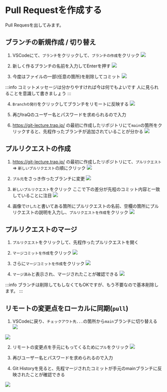 # Pull Requestを作成する

Pull Requesを出してみます。

## ブランチの新規作成 / 切り替え

1. VSCodeにて、`ブランチ`をクリックして、`ブランチの作成`をクリック
   ![](https://md.trap.jp/uploads/upload_9484d21447c95ffc3f18d5508a029b03.png)

2. 新しく作るブランチの名前を入力してEnterを押す
   ![](https://md.trap.jp/uploads/upload_e12bc1da64004b2ab96f07dce96c1454.png)

3. 今度はファイルの一部(任意の箇所)を削除してコミット
   ![](https://md.trap.jp/uploads/upload_877323dd3da59ba92ef6358c3fff4fb8.png)

:::info
コミットメッセージは分かりやすければ今は何でもよいです
人に見られることを意識して書きましょう
:::

4. `Branchの発行`をクリックしてブランチをリモートに反映する
   ![](https://md.trap.jp/uploads/upload_236468524aa36eeebbf37ec49e83af66.png)

5. 再びtraQのユーザー名とパスワードを求められるので入力

6. https://git-lecture.trap.jp/ の最初に作成したリポジトリにて`main`の箇所をクリックすると、先程作ったブランチが追加されていることが分かる
   ![](https://md.trap.jp/uploads/upload_e833275d4f8e56bd674a43934de2c2aa.png)

## プルリクエストの作成

1. https://git-lecture.trap.jp/ の最初に作成したリポジトリにて、`プルリクエスト` => `新しいプルリクエスト`の順にクリック
   ![](https://md.trap.jp/uploads/upload_b42e12085d4d5f0f6e2f488453324e45.png)

2. `プル元`をさっき作ったブランチに変更
   ![](https://md.trap.jp/uploads/upload_c453478f0fd4135406e4fec485ffa24b.png)

3. `新しいプルリクエスト`をクリック
   ここで下の差分が先程のコミット内容と一致していることに注目
   ![](https://md.trap.jp/uploads/upload_2233e94e433c776ff965ea075f613d22.png)

4. 画像で`けした`と書いてある箇所にプルリクエストの名前、空欄の箇所にプルリクエストの説明を入力し、`プルリクエストを作成`をクリック
   ![](https://md.trap.jp/uploads/upload_8907cb06f7ee36a4a65623cba4885537.png)

## プルリクエストのマージ

1. `プルリクエスト`をクリックして、先程作ったプルリクエストを開く

2. `マージコミットを作成`をクリック
   ![](https://md.trap.jp/uploads/upload_08b38e656911fcafc4ad983f17a17ec4.png)

3. さらに`マージコミットを作成`をクリック
   ![](https://md.trap.jp/uploads/upload_6146d04c0beac4b1e7c6a99032da4d60.png)

4. `マージ済み`と表示され、マージされたことが確認できる
   ![](https://md.trap.jp/uploads/upload_b7cec99b69b22077939711d353fc90be.png)

:::info
ブランチは削除してもしなくてもOKですが、もう不要なので基本削除します。
:::

## リモートの変更点をローカルに同期(`pull`)

1. VSCodeに戻り、`チェックアウト先...`の箇所から`main`ブランチに切り替える
   ![](https://md.trap.jp/uploads/upload_f6c44840ae65602f0fa17501643eb15d.png)

![](https://md.trap.jp/uploads/upload_c7a0b88e38b260cd476ca154e5b7bd99.png)

2. リモートの変更点を手元にもってくるために`プル`をクリック
   ![](https://md.trap.jp/uploads/upload_b8fbd0ce9a3393690623ab224539b154.png)

3. 再びユーザー名とパスワードを求められるので入力

4. Git Historyを見ると、先程マージされたコミットが手元のmainブランチに反映されたことが確認できる

![](https://md.trap.jp/uploads/upload_663f169a53e9a69b839955a17ffc8687.png)

